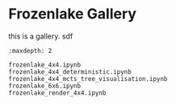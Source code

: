 # Frozenlake Gallery

this is a gallery. 
sdf

```{toctree}
:maxdepth: 2

frozenlake_4x4.ipynb
frozenlake_4x4_deterministic.ipynb
frozenlake_4x4_mcts_tree_visualisation.ipynb
frozenlake_6x6.ipynb
frozenlake_render_4x4.ipynb
```
